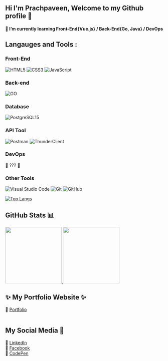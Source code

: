 ## Hi I'm Prachpaveen, Welcome to my Github profile 👋

#### 🌱 I’m currently learning Front-End{Vue.js} / Back-End{Go, Java} / DevOps

## Langauges and Tools :
### Front-End
![HTML5](https://img.shields.io/badge/html5-%23E34F26.svg?style=for-the-badge&logo=html5&logoColor=white)
![CSS3](https://img.shields.io/badge/css3-%231572B6.svg?style=for-the-badge&logo=css3&logoColor=white)
![JavaScript](https://img.shields.io/badge/javascript-%23323330.svg?style=for-the-badge&logo=javascript&logoColor=%23F7DF1E)

### Back-end
![GO](https://img.shields.io/badge/GO-007d9c?style=for-the-badge&logo=GO&logoColor=white)

### Database
![PostgreSQL15](https://img.shields.io/badge/PostgreSQL15-336791?style=for-the-badge&logo=PostgreSQL15&logoColor=white)

### API Tool
![Postman](https://img.shields.io/badge/Postman-ff8e64?style=for-the-badge&logo=Postman&logoColor=white)
![ThunderClient](https://img.shields.io/badge/ThunderClient-6f42c1?style=for-the-badge&logo=ThunderClient&logoColor=white)

### DevOps
🤔 ??? 🤔

### Other Tools
![Visual Studio Code](https://img.shields.io/badge/Visual%20Studio%20Code-0078d7.svg?style=for-the-badge&logo=visual-studio-code&logoColor=white)
![Git](https://img.shields.io/badge/git-%23F05033.svg?style=for-the-badge&logo=git&logoColor=white)
![GitHub](https://img.shields.io/badge/github-%23121011.svg?style=for-the-badge&logo=github&logoColor=white)

[![Top Langs](https://github-readme-stats.vercel.app/api/top-langs/?username=PrachpaveenY&layout=compact)](https://github.com/PrachpaveenY/PrachpaveenY)

## GitHub Stats :bar_chart:
<a href="https://github.com/PrachpaveenY/PrachpaveenY">
  <img height="180em" src="https://github-readme-stats.vercel.app/api?username=hgcassiopeia&show_icons=true&hide_border=true&&count_private=true&include_all_commits=true" />
</a>
<a href="https://github.com/PrachpaveenY/PrachpaveenY">
  <img height="180em" src="https://github-readme-stats.vercel.app/api/top-langs/?username=hgcassiopeia&exclude_repo=KNN-Image-Classification&show_icons=true&hide_border=true&layout=compact&langs_count=8"/>
</a>
</br>

## ✨ My Portfolio Website ✨
💖 [Portfolio](https://prachpaveeny.github.io/prachpaveen.github.io/)<br>
</br>

## My Social Media 💬
💖 [LinkedIn](https://www.linkedin.com/in/prachpaveen-y-225aa01b8/)<br>
💖 [Facebook](https://www.facebook.com/prachpaveen/)<br>
💖 [CodePen](https://codepen.io/PrachpaveenY/)<br>

<!--
**PrachpaveenY/PrachpaveenY** is a ✨ _special_ ✨ repository because its `README.md` (this file) appears on your GitHub profile.

Here are some ideas to get you started:

- 🔭 I’m currently working on ...
- 🌱 I’m currently learning ...
- 👯 I’m looking to collaborate on ...
- 🤔 I’m looking for help with ...
- 💬 Ask me about ...
- 📫 How to reach me: ...
- 😄 Pronouns: ...
- ⚡ Fun fact: ...
-->
